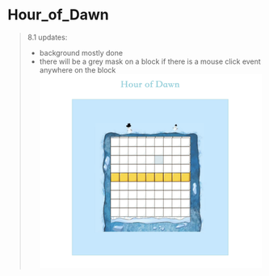 # Hour_of_Dawn
> 8.1 updates:
> - background mostly done
> - there will be a grey mask on a block if there is a mouse click event anywhere on the block
> ![8.1](/notes/8.1.png)

